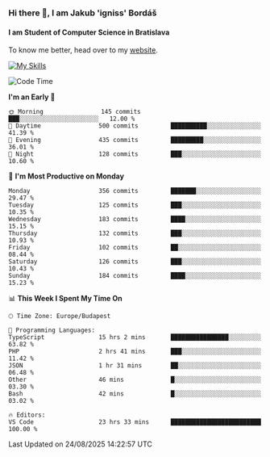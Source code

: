 ### Hi there 👋, I am Jakub 'igniss' Bordáš

#### I am Student of Computer Science in Bratislava
To know me better, head over to my [website](https://bordas.sk).

[![My Skills](https://skillicons.dev/icons?i=js,typescript,html,css,figma,svelte,vue,next,postgresql,nest,express,nodejs)](https://bordas.sk)


<!--START_SECTION:waka-->
![Code Time](http://img.shields.io/badge/Code%20Time-2%2C062%20hrs%2059%20mins-blue)

**I'm an Early 🐤** 

```text
🌞 Morning                145 commits         ███░░░░░░░░░░░░░░░░░░░░░░   12.00 % 
🌆 Daytime                500 commits         ██████████░░░░░░░░░░░░░░░   41.39 % 
🌃 Evening                435 commits         █████████░░░░░░░░░░░░░░░░   36.01 % 
🌙 Night                  128 commits         ███░░░░░░░░░░░░░░░░░░░░░░   10.60 % 
```
📅 **I'm Most Productive on Monday** 

```text
Monday                   356 commits         ███████░░░░░░░░░░░░░░░░░░   29.47 % 
Tuesday                  125 commits         ███░░░░░░░░░░░░░░░░░░░░░░   10.35 % 
Wednesday                183 commits         ████░░░░░░░░░░░░░░░░░░░░░   15.15 % 
Thursday                 132 commits         ███░░░░░░░░░░░░░░░░░░░░░░   10.93 % 
Friday                   102 commits         ██░░░░░░░░░░░░░░░░░░░░░░░   08.44 % 
Saturday                 126 commits         ███░░░░░░░░░░░░░░░░░░░░░░   10.43 % 
Sunday                   184 commits         ████░░░░░░░░░░░░░░░░░░░░░   15.23 % 
```


📊 **This Week I Spent My Time On** 

```text
🕑︎ Time Zone: Europe/Budapest

💬 Programming Languages: 
TypeScript               15 hrs 2 mins       ████████████████░░░░░░░░░   63.82 % 
PHP                      2 hrs 41 mins       ███░░░░░░░░░░░░░░░░░░░░░░   11.42 % 
JSON                     1 hr 31 mins        ██░░░░░░░░░░░░░░░░░░░░░░░   06.48 % 
Other                    46 mins             █░░░░░░░░░░░░░░░░░░░░░░░░   03.30 % 
Bash                     42 mins             █░░░░░░░░░░░░░░░░░░░░░░░░   03.02 % 

🔥 Editors: 
VS Code                  23 hrs 33 mins      █████████████████████████   100.00 % 
```


 Last Updated on 24/08/2025 14:22:57 UTC
<!--END_SECTION:waka-->

